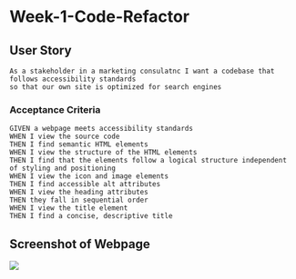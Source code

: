 # Week-1-Code-Refactor

## User Story

```
As a stakeholder in a marketing consulatnc I want a codebase that follows accessibility standards
so that our own site is optimized for search engines
```

### Acceptance Criteria

```
GIVEN a webpage meets accessibility standards
WHEN I view the source code
THEN I find semantic HTML elements
WHEN I view the structure of the HTML elements
THEN I find that the elements follow a logical structure independent of styling and positioning
WHEN I view the icon and image elements
THEN I find accessible alt attributes
WHEN I view the heading attributes
THEN they fall in sequential order
WHEN I view the title element
THEN I find a concise, descriptive title
```

## Screenshot of Webpage

<img src="http://github.com/moelmi89/Week-1-Code-Refactor/blob/main/screencapture-file-C-Users-moelm-bootcamp-Student-Week-1-Code-Refactor-index-html-2022-10-02-16_07_12%20(2).png">
